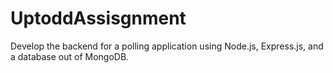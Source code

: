 # UptoddAssisgnment
Develop the backend for a polling application using Node.js, Express.js, and a database out of MongoDB.
